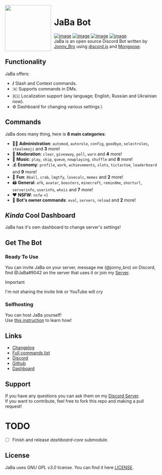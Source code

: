 <img width="150" height="150" align="left" style="float: left; margin: 0 10px 0 0;" src="https://cdn.discordapp.com/attachments/1005529755296206940/1090005990717534269/af98d49ebc9bf28b40b45ed5a0a623b4.webp">

# JaBa Bot

[![image](https://img.shields.io/discord/892727526911258654?logo=discord&&colorB=00BFFF&label=Discord&style=flat-square)](https://discord.gg/Ptkj2n9nzZ)
[![image](https://img.shields.io/badge/discord.js-v14.14.1-blue.svg?logo=npm)](https://github.com/discordjs/discord.js)
[![image](https://www.codefactor.io/repository/github/JonnyBro/JaBa/badge)](https://www.codefactor.io/repository/github/JonnyBro/JaBa)
[![image](https://img.shields.io/github/license/JonnyBro/JaBa?label=License&style=flat-square)](https://github.com/JonnyBro/JaBa/blob/main/LICENSE)\
JaBa is an open source Discord Bot written by [Jonny_Bro](https://github.com/JonnyBro) using [discord.js](https://github.com/discordjs/discord.js) and [Mongoose](https://mongoosejs.com).

## Functionality

JaBa offers:

* **/** Slash and Context commands.
* ✉️ Supports commands in DMs.
* 🇷🇺 Localization support (any language; English, Russian and Ukrainian now).
* ⚙️ Dashboard for changing various settings.\

## Commands

JaBa does many thing, here is **8 main categories**:

* 👩‍💼 **Administration**: `automod`, `autorole`, `config`, `goodbye`, `selectroles`, `stealemoji` and **3** more!
* 🚓 **Moderation**: `clear`, `giveaway`, `poll`, `warn` and **4** more!
* 🎵 **Music**: `play`, `skip`, `queue`, `nowplaying`, `shuffle` and **8** more!
* 💰 **Economy**: `profile`, `work`, `achievements`, `slots`, `tictactoe`, `leaderboard` and **9** more!
* 👻 **Fun**: `8ball`, `crab`, `lmgtfy`, `lovecalc`, `memes` and **2** more!
* 🖨️ **General**: `afk`, `avatar`, `boosters`, `minecraft`, `remindme`, `shorturl`, `serverinfo`, `userinfo`, `whois` and **7** more!
* ❤ **NSFW**: `nsfw` =)
* 👑 **Bot's owner commands**: `eval`, `servers`, `reload` and **2** more!

## *Kinda* Cool Dashboard

JaBa has it's own dashboard to change server's settings!

## Get The Bot

### Ready To Use

You can invite JaBa on your server, message me (@jonny_bro) on Discord, find @JaBa#9042 on the server that uses it or join my [Server](https://discord.gg/NPkySYKMkN).

> [!IMPORTANT]
> I'm not sharing the invite link or YouTube will cry

### Selfhosting

You can host JaBa yourself!\
Use [this instruction](https://github.com/JonnyBro/JaBa/wiki/Self-Hosting) to learn how!

## Links

* [Changelog](https://blog.jababot.ru)
* [Full commands list](https://dash.jababot.ru/commands)
* [Discord](https://discord.gg/Ptkj2n9nzZ)
* [Github](https://github.com/JonnyBro/JaBa/)
* [Dashboard](https://dash.jababot.ru)

## Support

If you have any questions you can ask them on my [Discord Server](https://discord.gg/NPkySYKMkN).\
If you want to contribute, feel free to fork this repo and making a pull request!

# TODO

* [ ] Finish and release *dashboard-core* submodule.

## License

JaBa uses *GNU GPL v3.0* license. You can find it here [LICENSE](LICENSE).
